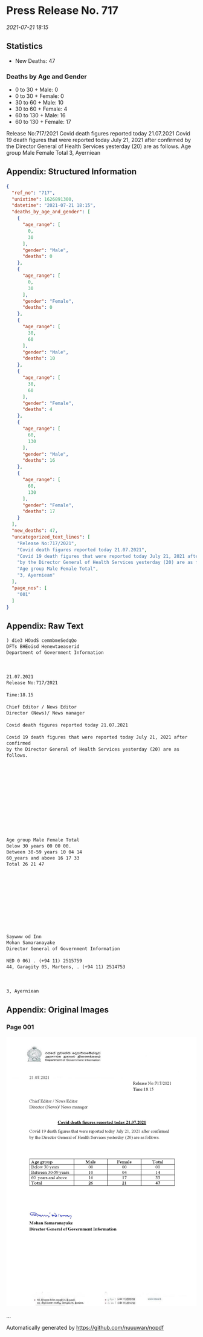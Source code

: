 
# Press Release No. 717
*2021-07-21 18:15*
## Statistics
* New Deaths: 47
### Deaths by Age and Gender
* 0 to 30 + Male: 0
* 0 to 30 + Female: 0
* 30 to 60 + Male: 10
* 30 to 60 + Female: 4
* 60 to 130 + Male: 16
* 60 to 130 + Female: 17


Release No:717/2021
Covid death figures reported today 21.07.2021
Covid 19 death figures that were reported today July 21, 2021 after confirmed
by the Director General of Health Services yesterday (20) are as follows.
Age group Male Female Total
3, Ayerniean

## Appendix: Structured Information
```json
{
  "ref_no": "717",
  "unixtime": 1626891300,
  "datetime": "2021-07-21 18:15",
  "deaths_by_age_and_gender": [
    {
      "age_range": [
        0,
        30
      ],
      "gender": "Male",
      "deaths": 0
    },
    {
      "age_range": [
        0,
        30
      ],
      "gender": "Female",
      "deaths": 0
    },
    {
      "age_range": [
        30,
        60
      ],
      "gender": "Male",
      "deaths": 10
    },
    {
      "age_range": [
        30,
        60
      ],
      "gender": "Female",
      "deaths": 4
    },
    {
      "age_range": [
        60,
        130
      ],
      "gender": "Male",
      "deaths": 16
    },
    {
      "age_range": [
        60,
        130
      ],
      "gender": "Female",
      "deaths": 17
    }
  ],
  "new_deaths": 47,
  "uncategorized_text_lines": [
    "Release No:717/2021",
    "Covid death figures reported today 21.07.2021",
    "Covid 19 death figures that were reported today July 21, 2021 after confirmed",
    "by the Director General of Health Services yesterday (20) are as follows.",
    "Age group Male Female Total",
    "3, Ayerniean"
  ],
  "page_nos": [
    "001"
  ]
}
```

## Appendix: Raw Text
```text
) die3 HOadS cemmbmeSedqQo
DFTs BHEoisd Henewtaeaserid
Department of Government Information

 

21.07.2021
Release No:717/2021

Time:18.15

Chief Editor / News Editor
Director (News)/ News manager

Covid death figures reported today 21.07.2021

Covid 19 death figures that were reported today July 21, 2021 after confirmed
by the Director General of Health Services yesterday (20) are as follows.

 

 

 

 

 

 

Age group Male Female Total
Below 30 years 00 00 00.
Between 30-59 years 10 04 14
60_years and above 16 17 33
Total 26 21 47

 

 

 

 

 

Saywww od Inn
Mohan Samaranayake
Director General of Government Information

NED 0 06) . (+94 11) 2515759
44, Garagity 05, Martens, . (+94 11) 2514753

   

3, Ayerniean

```

## Appendix: Original Images

### Page 001

![page_no](https://raw.githubusercontent.com/nuuuwan/nopdf_data/main/nopdf.dgigovlk.ref717.page001.jpeg)
        

...

Automatically generated by https://github.com/nuuuwan/nopdf

    
    